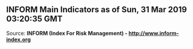 ## INFORM Main Indicators as of Sun, 31 Mar 2019 03:20:35 GMT

Source: **INFORM (Index For Risk Management) - http://www.inform-index.org**